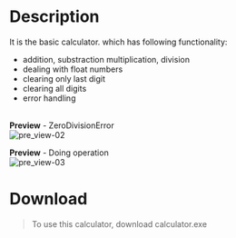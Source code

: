 # Description
It is the basic calculator. which has following functionality:
- addition, substraction multiplication, division
- dealing with float numbers
- clearing only last digit
- clearing all digits
- error handling <br/><br/>

**Preview** - ZeroDivisionError<br/>
![pre_view-02](https://user-images.githubusercontent.com/93184409/151929565-c4d3f11d-5d5b-49ec-b2db-17fd4d17f860.png)<br/>

**Preview** - Doing operation<br/>
![pre_view-03](https://user-images.githubusercontent.com/93184409/151929566-ff22b9f4-ba20-4dba-83c4-69c163d4e531.png)

# Download
> To use this calculator, download calculator.exe
